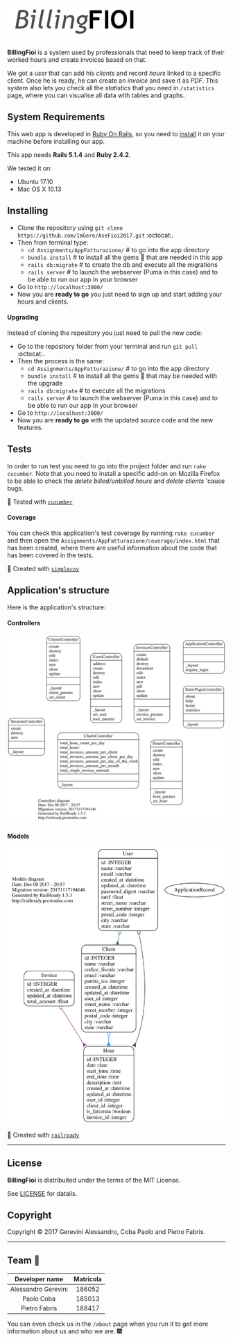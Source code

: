 
# ![BillingFioi](app/assets/images/BFLogoInverted.png "BillingFioi 2017")

__BillingFioi__ is a system used by professionals that need to keep track of their worked hours and create invoices based on that.

We got a *user* that can add his *clients* and record *hours* linked to a specific client.
Once he is ready, he can create an *invoice* and save it as *PDF*.
This system also lets you check all the *statistics* that you need in `/statistics` page, where you can visualise all data with tables and graphs.

## System Requirements
This web app is developed in [Ruby On Rails](http://rubyonrails.org/), so you need to [install](http://installrails.com/) it on your machine before installing our app.

This app needs **Rails 5.1.4** and **Ruby 2.4.2**.

We tested it on:
- Ubuntu 17.10
- Mac OS X 10.13

## Installing

- Clone the repository using `git clone https://github.com/ImGere/AseFioi2017.git` :octocat:.
- Then from terminal type:
  - `cd Assignments/AppFatturazione/` # to go into the app directory
  - `bundle install`  # to install all the gems :gem: that are needed in this app
  - `rails db:migrate` # to create the db and execute all the migrations
  - `rails server`  # to launch the webserver (Puma in this case) and to be able to run our app in your browser
- Go to `http://localhost:3000/`
- Now you are __ready to go__ you just need to sign up and start adding your hours and clients.

#### Upgrading
Instead of cloning the repository you just need to pull the new code:
- Go to the repository folder from your terminal and run `git pull` :octocat:.
- Then the process is the same:
  - `cd Assignments/AppFatturazione/` # to go into the app directory
  - `bundle install`  # to install all the gems :gem: that may be needed with the upgrade
  - `rails db:migrate` # to execute all the migrations
  - `rails server`  # to launch the webserver (Puma in this case) and to be able to run our app in your browser
- Go to `http://localhost:3000/`
- Now you are __ready to go__ with the updated source code and the new features.

## Tests

In order to run test you need to go into the project folder and run `rake cucumber`.
Note that you need to install a specific add-on on Mozilla Firefox to be able to check the *delete billed/unbilled hours* and *delete clients* 'cause bugs.

:gem: Tested with [`cucumber`](https://github.com/cucumber/cucumber-rails)

#### Coverage

You can check this application's test coverage by running `rake cucumber` and then open the `Assignments/AppFatturazione/coverage/index.html` that has been created, where there are useful information about the code that has been covered in the tests.

:gem: Created with [`simplecov`](https://github.com/colszowka/simplecov)

## Application's structure

Here is the application's structure:

#### Controllers
![Controller](doc/controllers_complete.svg)

#### Models
![Models](doc/models_complete.svg)

:gem: Created with [`railroady`](https://github.com/preston/railroady)
____
## License
__BillingFioi__ is distribuited under the terms of the MIT License.

See [LICENSE](LICENSE) for datails.

## Copyright
Copyright :copyright: 2017 Gerevini Alessandro, Coba Paolo and Pietro Fabris.

____

## Team :rocket:
Developer name | Matricola
:---: | :---:
Alessandro Gerevini | 186052
Paolo Coba | 185013
Pietro Fabris | 188417

You can even check us in the `/about` page when you run it to get more information about us and who we are. :fireworks:
